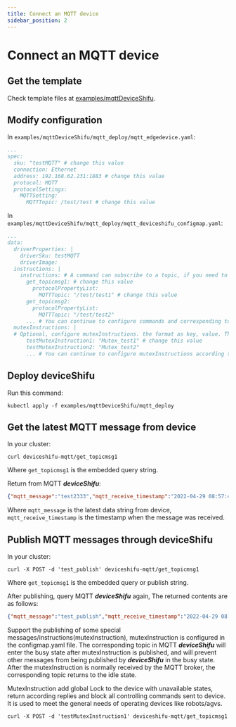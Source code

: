 ```yaml
---
title: Connect an MQTT device
sidebar_position: 2
---
```


# Connect an MQTT device

## Get the template

Check template files at [examples/mqttDeviceShifu](https://github.com/Edgenesis/shifu/tree/main/examples/mqttDeviceShifu).

## Modify configuration

In `examples/mqttDeviceShifu/mqtt_deploy/mqtt_edgedevice.yaml`:

```yml
...
spec:
  sku: "testMQTT" # change this value
  connection: Ethernet
  address: 192.168.62.231:1883 # change this value
  protocol: MQTT
  protocolSettings:
    MQTTSetting:
      MQTTTopic: /test/test # change this value
```

In `examples/mqttDeviceShifu/mqtt_deploy/mqtt_deviceshifu_configmap.yaml`:

```yml
...
data:
  driverProperties: |
    driverSku: testMQTT
    driverImage: 
  instructions: | 
    instructions: # A command can subscribe to a topic, if you need to subscribe to multiple topics, just add a command
      get_topicmsg1: # change this value
        protocolPropertyList:
          MQTTTopic: "/test/test1" # change this value
      get_topicmsg2: 
        protocolPropertyList:
          MQTTTopic: "/test/test2" 
      ... # You can continue to configure commands and corresponding topics according to your own needs, just continue to add according to this format
  mutexInstructions: | 
  # Optional, configure mutexInstructions. the format as key, value. The key can make corresponding topic in mqttDeviceShifu enter blocking state before published to received, the value is description about key.
      testMutexInstruction1: "Mutex_test1" # change this value
      testMutexInstruction2: "Mutex_test2" 
      ... # You can continue to configure mutexInstructions according to your own needs. Just continue to add them in this format
```

## Deploy deviceShifu

Run this command:

```
kubectl apply -f examples/mqttDeviceShifu/mqtt_deploy
```

## Get the latest MQTT message from device

In your cluster:

```
curl deviceshifu-mqtt/get_topicmsg1
```

Where `get_topicmsg1` is the embedded query string.

Return from MQTT ***deviceShifu***:

```json
{"mqtt_message":"test2333","mqtt_receive_timestamp":"2022-04-29 08:57:49.9492744 +0000 UTC m=+75.407609501"}
```

Where `mqtt_message` is the latest data string from device, `mqtt_receive_timestamp` is the timestamp when the message was received.

## Publish MQTT messages through deviceShifu

In your cluster:

```
curl -X POST -d 'test_publish' deviceshifu-mqtt/get_topicmsg1
```

Where `get_topicmsg1` is the embedded query or publish string.

After publishing, query MQTT ***deviceShifu*** again, The returned contents are as follows:

```json
{"mqtt_message":"test_publish","mqtt_receive_timestamp":"2022-04-29 08:57:59.7397692 +0000 UTC m=+75.407609501"}
```

Support the publishing of some special messages/instructions(mutexInstruction), mutexInstruction is configured in the configmap.yaml file. The corresponding topic in MQTT ***deviceShifu*** will enter the busy state after mutexInstruction is published, and will prevent other messages from being published by ***deviceShifu*** in the busy state. After the mutexInstruction is normally received by the MQTT broker, the corresponding topic returns to the idle state.

MutexInstruction add global Lock to the device with unavailable states, return according replies and block all controlling commands sent to device. It is used to meet the general needs of operating devices like robots/agvs.

```
curl -X POST -d 'testMutexInstruction1' deviceshifu-mqtt/get_topicmsg1
```